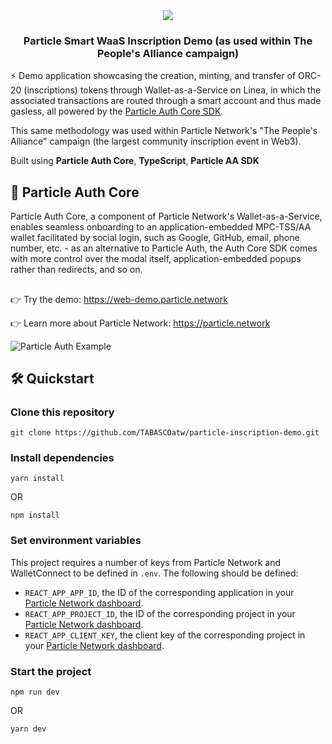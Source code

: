 <div align="center">
  <a href="https://particle.network/">
    <img src="https://i.imgur.com/xmdzXU4.png" />
  </a>
  <h3>
    Particle Smart WaaS Inscription Demo (as used within The People's Alliance campaign)
  </h3>
</div>

⚡️ Demo application showcasing the creation, minting, and transfer of ORC-20 (inscriptions) tokens through Wallet-as-a-Service on Linea, in which the associated transactions are routed through a smart account and thus made gasless, all powered by the [Particle Auth Core SDK](https://docs.particle.network/developers/auth-service/core/web).

This same methodology was used within Particle Network's "The People's Alliance" campaign (the largest community inscription event in Web3).

Built using **Particle Auth Core**, **TypeScript**, **Particle AA SDK**

## 🔑 Particle Auth Core
Particle Auth Core, a component of Particle Network's Wallet-as-a-Service, enables seamless onboarding to an application-embedded MPC-TSS/AA wallet facilitated by social login, such as Google, GitHub, email, phone number, etc. - as an alternative to Particle Auth, the Auth Core SDK comes with more control over the modal itself, application-embedded popups rather than redirects, and so on.

##

👉 Try the demo: https://web-demo.particle.network

👉 Learn more about Particle Network: https://particle.network

![Particle Auth Example](https://i.imgur.com/8uu6KqC.png)

## 🛠️ Quickstart

### Clone this repository
```
git clone https://github.com/TABASCOatw/particle-inscription-demo.git
```

### Install dependencies
```
yarn install
```
OR
```
npm install
```

### Set environment variables
This project requires a number of keys from Particle Network and WalletConnect to be defined in `.env`. The following should be defined:
- `REACT_APP_APP_ID`, the ID of the corresponding application in your [Particle Network dashboard](https://dashboard.particle.network/#/applications).
- `REACT_APP_PROJECT_ID`, the ID of the corresponding project in your [Particle Network dashboard](https://dashboard.particle.network/#/applications).
-  `REACT_APP_CLIENT_KEY`, the client key of the corresponding project in your [Particle Network dashboard](https://dashboard.particle.network/#/applications).

### Start the project
```
npm run dev
```
OR
```
yarn dev
```
